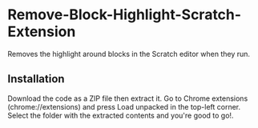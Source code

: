 # Remove-Block-Highlight-Scratch-Extension
Removes the highlight around blocks in the Scratch editor when they run.

## Installation
Download the code as a ZIP file then extract it.
Go to Chrome extensions (chrome://extensions) and press Load unpacked in the top-left corner.
Select the folder with the extracted contents and you're good to go!.
